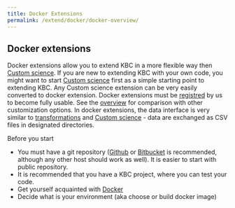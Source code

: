 ```yaml
---
title: Docker Extensions
permalink: /extend/docker/docker-overview/
---
```


## Docker extensions
Docker extensions allow you to extend KBC in a more flexible way then [Custom science](/extend/custom-science/). If you are new to extending KBC with your own code, you might want to start [Custom science](/extend/custom-science/) first as a simple starting point to extending KBC. Any Custom science extension can be very easily converted to docker extension. Docker extensions must be [registred](/extend/registration) by us to become fully usable. See the [overview](/extend/) for comparison with other customization options. In docker extensions, the data interface is very similar to [transformations](/?/) and [Custom science](/extend/custom-science/) - data are exchanged as CSV files in designated directories.

Before you start
- You must have a git repository ([Github](https://github.com/) or [Bitbucket](https://bitbucket.org/) is recommended, although any other host should work as well). It is easier to start with public repository.
- It is recommended that you have a KBC project, where you can test your code.
- Get yourself acquainted with [Docker](/extend/docker/docker-overview/)
- Decide what is your environment (aka choose or build docker image)
